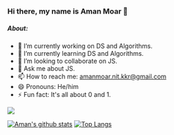 ### Hi there, my name is Aman Moar 👋

<!--
**amanmoar-nit-kkr/amanmoar-nit-kkr** is a ✨ _special_ ✨ repository because its `README.md` (this file) appears on your GitHub profile.
-->
##### About:
- 🔭 I’m currently working on DS and Algorithms.
- 🌱 I’m currently learning DS and Algorithms.
- 👯 I’m looking to collaborate on JS.
- 💬 Ask me about JS.
- 📫 How to reach me: amanmoar.nit.kkr@gmail.com
- 😄 Pronouns: He/him
- ⚡ Fun fact: It's all about 0 and 1.

<img src="https://i.pinimg.com/originals/09/e9/17/09e9171ce044f2722a93c7317c10bbf2.gif"/>


[![Aman's github stats](https://github-readme-stats.vercel.app/api?username=amanmoar-nit-kkr&theme=dark)](https://github.com/amanmoar-nit-kkr/DS-Algo)
[![Top Langs](https://github-readme-stats.vercel.app/api/top-langs/?username=amanmoar-nit-kkr&langs_count=8)](https://github.com/amanmoar-nit-kkr/DS-Algo)
